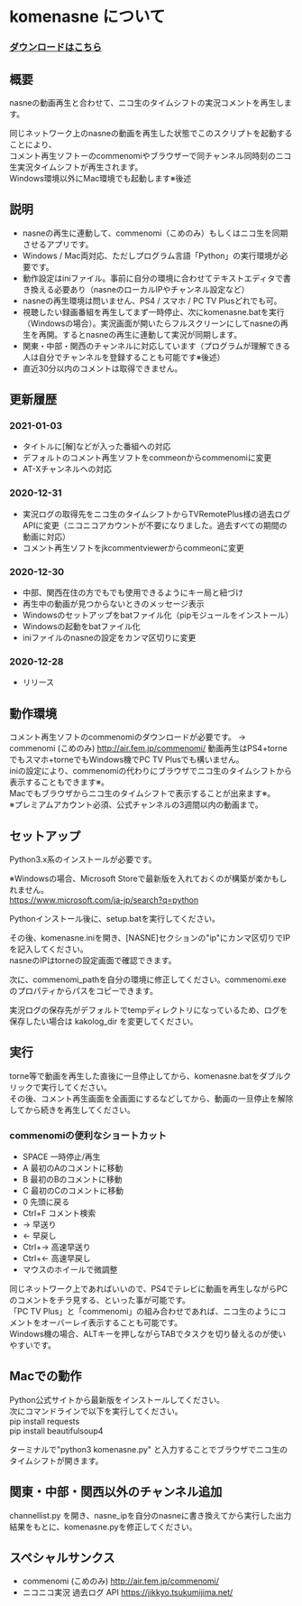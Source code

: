 # komenasne について

### [ダウンロードはこちら](https://github.com/nyumen/komenasne/releases)

## 概要
nasneの動画再生と合わせて、ニコ生のタイムシフトの実況コメントを再生します。

同じネットワーク上のnasneの動画を再生した状態でこのスクリプトを起動することにより、  
コメント再生ソフトーのcommenomiやブラウザーで同チャンネル同時刻のニコ生実況タイムシフトが再生されます。  
Windows環境以外にMac環境でも起動します※後述  
  
  
## 説明
- nasneの再生に連動して、commenomi（こめのみ）もしくはニコ生を同期させるアプリです。
- Windows / Mac両対応、ただしプログラム言語「Python」の実行環境が必要です。
- 動作設定はiniファイル。事前に自分の環境に合わせてテキストエディタで書き換える必要あり（nasneのローカルIPやチャンネル設定など）
- nasneの再生環境は問いません、PS4 / スマホ / PC TV Plusどれでも可。
- 視聴したい録画番組を再生してまず一時停止、次にkomenasne.batを実行（Windowsの場合）。実況画面が開いたらフルスクリーンにしてnasneの再生を再開。するとnasneの再生に連動して実況が同期します。
- 関東・中部・関西のチャンネルに対応しています（プログラムが理解できる人は自分でチャンネルを登録することも可能です※後述）
- 直近30分以内のコメントは取得できません。


## 更新履歴
### 2021-01-03
- タイトルに[解]などが入った番組への対応
- デフォルトのコメント再生ソフトをcommeonからcommenomiに変更
- AT-Xチャンネルへの対応
### 2020-12-31
- 実況ログの取得先をニコ生のタイムシフトからTVRemotePlus様の過去ログAPIに変更（ニコニコアカウントが不要になりました。過去すべての期間の動画に対応）
- コメント再生ソフトをjkcommentviewerからcommeonに変更
### 2020-12-30
- 中部、関西在住の方でもでも使用できるようにキー局と紐づけ
- 再生中の動画が見つからないときのメッセージ表示
- Windowsのセットアップをbatファイル化（pipモジュールをインストール）
- Windowsの起動をbatファイル化
- iniファイルのnasneの設定をカンマ区切りに変更
### 2020-12-28
- リリース


## 動作環境
コメント再生ソフトのcommenomiのダウンロードが必要です。 → commenomi (こめのみ) http://air.fem.jp/commenomi/
動画再生はPS4+torneでもスマホ+torneでもWindows機でPC TV Plusでも構いません。  
iniの設定により、commenomiの代わりにブラウザでニコ生のタイムシフトから表示することもできます※。    
Macでもブラウザからニコ生のタイムシフトで表示することが出来ます※。  
※プレミアムアカウント必須、公式チャンネルの3週間以内の動画まで。  


## セットアップ
Python3.x系のインストールが必要です。  
  
※Windowsの場合、Microsoft Storeで最新版を入れておくのが構築が楽かもしれません。  
https://www.microsoft.com/ja-jp/search?q=python  
  
Pythonインストール後に、setup.batを実行してください。
  
その後、komenasne.iniを開き、[NASNE]セクションの"ip"にカンマ区切りでIPを記入してください。  
nasneのIPはtorneの設定画面で確認できます。  
  
次に、commenomi_pathを自分の環境に修正してください。commenomi.exeのプロパティからパスをコピーできます。  
  
実況ログの保存先がデフォルトでtempディレクトリになっているため、ログを保存したい場合は kakolog_dir を変更してください。  

  
## 実行
torne等で動画を再生した直後に一旦停止してから、komenasne.batをダブルクリックで実行してください。  
その後、コメント再生画面を全画面にするなどしてから、動画の一旦停止を解除してから続きを再生してください。  
    
### commenomiの便利なショートカット
- SPACE 一時停止/再生
- A 最初のAのコメントに移動
- B 最初のBのコメントに移動
- C 最初のCのコメントに移動
- 0 先頭に戻る
- Ctrl+F コメント検索
- → 早送り
- ← 早戻し
- Ctrl+→ 高速早送り
- Ctrl+← 高速早戻し
- マウスのホイールで微調整

同じネットワーク上であればいいので、PS4でテレビに動画を再生しながらPCのコメントをチラ見する、といった事が可能です。  
「PC TV Plus」と「commenomi」の組み合わせであれば、ニコ生のようにコメントをオーバーレイ表示することも可能です。  
Windows機の場合、ALTキーを押しながらTABでタスクを切り替えるのが使いやすいです。  
  
  
## Macでの動作
Python公式サイトから最新版をインストールしてください。  
次にコマンドラインで以下を実行してください。  
pip install requests  
pip install beautifulsoup4  

ターミナルで"python3 komenasne.py" と入力することでブラウザでニコ生のタイムシフトが開きます。  
  
  
## 関東・中部・関西以外のチャンネル追加
channellist.py を開き、nasne_ipを自分のnasneに書き換えてから実行した出力結果をもとに、komenasne.pyを修正してください。  


## スペシャルサンクス
- commenomi (こめのみ) http://air.fem.jp/commenomi/
- ニコニコ実況 過去ログ API https://jikkyo.tsukumijima.net/
